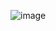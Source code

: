 ![image](https://user-images.githubusercontent.com/75002431/151276728-c6c278d0-36f8-42be-b18f-d05504603cf1.png)
